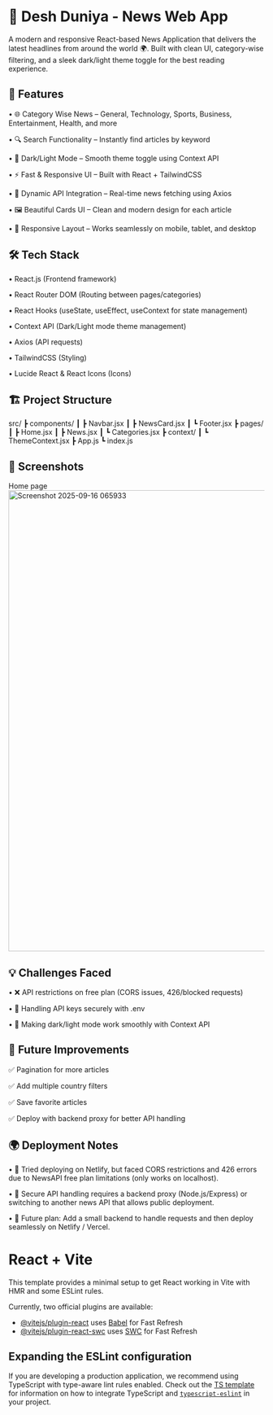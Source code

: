 # 📰 Desh Duniya - News Web App

A modern and responsive React-based News Application that delivers the latest headlines from around the world 🌍. Built with clean UI, category-wise filtering, and a sleek dark/light theme toggle for the best reading experience.

## 🚀 Features

• 🌐 Category Wise News – General, Technology, Sports, Business, Entertainment, Health, and more

• 🔍 Search Functionality – Instantly find articles by keyword

• 🌙 Dark/Light Mode – Smooth theme toggle using Context API

• ⚡ Fast & Responsive UI – Built with React + TailwindCSS

• 🔄 Dynamic API Integration – Real-time news fetching using Axios

• 🖼 Beautiful Cards UI – Clean and modern design for each article

• 📱 Responsive Layout – Works seamlessly on mobile, tablet, and desktop

## 🛠️ Tech Stack

• React.js (Frontend framework)

• React Router DOM (Routing between pages/categories)

• React Hooks (useState, useEffect, useContext for state management)

• Context API (Dark/Light mode theme management)

• Axios (API requests)

• TailwindCSS (Styling)

• Lucide React & React Icons (Icons)

## 🏗️ Project Structure
src/
 ┣ components/
 ┃ ┣ Navbar.jsx
 ┃ ┣ NewsCard.jsx
 ┃ ┗ Footer.jsx
 ┣ pages/
 ┃ ┣ Home.jsx
 ┃ ┣ News.jsx
 ┃ ┗ Categories.jsx
 ┣ context/
 ┃ ┗ ThemeContext.jsx
 ┣ App.js
 ┗ index.js

 ## 📸 Screenshots

Home page <img width="1910" height="906" alt="Screenshot 2025-09-16 065933" src="https://github.com/user-attachments/assets/95f34eae-12dc-446f-bcb2-a861fedaadbe" />


## 💡 Challenges Faced

• ❌ API restrictions on free plan (CORS issues, 426/blocked requests)

• 🔑 Handling API keys securely with .env

• 🎨 Making dark/light mode work smoothly with Context API


## 🌟 Future Improvements

✅ Pagination for more articles

✅ Add multiple country filters

✅ Save favorite articles

✅ Deploy with backend proxy for better API handling

## 🌍 Deployment Notes

• 🚫 Tried deploying on Netlify, but faced CORS restrictions and 426 errors due to NewsAPI free plan limitations (only works on localhost).

• 🔑 Secure API handling requires a backend proxy (Node.js/Express) or switching to another news API that allows public deployment.

• 🚀 Future plan: Add a small backend to handle requests and then deploy seamlessly on Netlify / Vercel.




# React + Vite

This template provides a minimal setup to get React working in Vite with HMR and some ESLint rules.

Currently, two official plugins are available:

- [@vitejs/plugin-react](https://github.com/vitejs/vite-plugin-react/blob/main/packages/plugin-react) uses [Babel](https://babeljs.io/) for Fast Refresh
- [@vitejs/plugin-react-swc](https://github.com/vitejs/vite-plugin-react/blob/main/packages/plugin-react-swc) uses [SWC](https://swc.rs/) for Fast Refresh

## Expanding the ESLint configuration

If you are developing a production application, we recommend using TypeScript with type-aware lint rules enabled. Check out the [TS template](https://github.com/vitejs/vite/tree/main/packages/create-vite/template-react-ts) for information on how to integrate TypeScript and [`typescript-eslint`](https://typescript-eslint.io) in your project.
